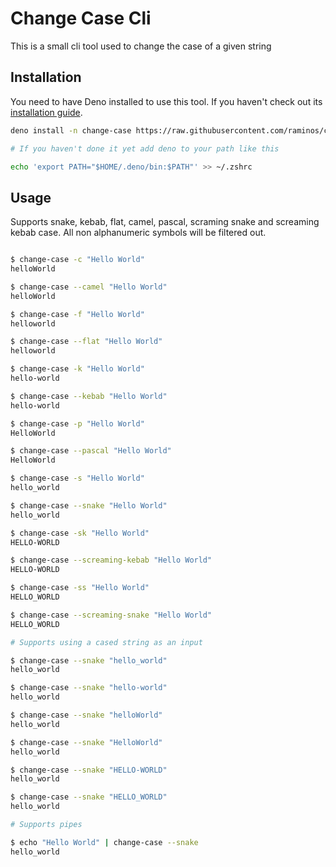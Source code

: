 # Change Case Cli

This is a small cli tool used to change the case of a given string

## Installation

You need to have Deno installed to use this tool. If you haven't check out its [installation guide](https://deno.land/manual/getting_started/installation).

```sh
deno install -n change-case https://raw.githubusercontent.com/raminos/change-case/master/main.ts

# If you haven't done it yet add deno to your path like this

echo 'export PATH="$HOME/.deno/bin:$PATH"' >> ~/.zshrc

```

## Usage

Supports snake, kebab, flat, camel, pascal, scraming snake and screaming
kebab case. All non alphanumeric symbols will be filtered out.

```sh

$ change-case -c "Hello World"
helloWorld

$ change-case --camel "Hello World"
helloWorld

$ change-case -f "Hello World"
helloworld

$ change-case --flat "Hello World"
helloworld

$ change-case -k "Hello World"
hello-world

$ change-case --kebab "Hello World"
hello-world

$ change-case -p "Hello World"
HelloWorld

$ change-case --pascal "Hello World"
HelloWorld

$ change-case -s "Hello World"
hello_world

$ change-case --snake "Hello World"
hello_world

$ change-case -sk "Hello World"
HELLO-WORLD

$ change-case --screaming-kebab "Hello World"
HELLO-WORLD

$ change-case -ss "Hello World"
HELLO_WORLD

$ change-case --screaming-snake "Hello World"
HELLO_WORLD

# Supports using a cased string as an input

$ change-case --snake "hello_world"
hello_world

$ change-case --snake "hello-world"
hello_world

$ change-case --snake "helloWorld"
hello_world

$ change-case --snake "HelloWorld"
hello_world

$ change-case --snake "HELLO-WORLD"
hello_world

$ change-case --snake "HELLO_WORLD"
hello_world

# Supports pipes

$ echo "Hello World" | change-case --snake
hello_world

```
